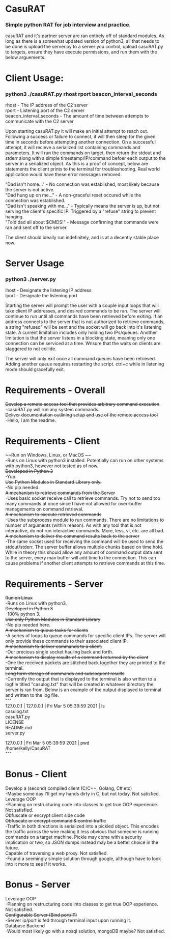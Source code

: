 # CasuRAT  
### Simple python RAT for job interview and practice.  
  
casuRAT and it's partner server are ran entirely off of standard modules. As long as there is a somewhat updated version of python3, all that needs to be done is upload the server.py to a server you control, upload casuRAT.py to targets, ensure they have execute permissions, and run them with the below arguements.  
  
# Client Usage:  
### python3 ./casuRAT.py rhost rport beacon_interval_seconds  
  rhost - The IP address of the C2 server  
  rport - Listening port of the C2 server  
  beacon_interval_seconds - The amount of time between attempts to communicate with the C2 server  
  
Upon starting casuRAT.py it will make an initial attempt to reach out. Following a success or failure to connect, it will then sleep for the given time in seconds before attempting another connection. On a successful attempt, it will recieve a serialized list containing commands and parameters. It will run the commands on target, then return the stdout and stderr along with a simple timestamp/IP/command befoer each output to the server in a serialized object. As this is a proof of concept, below are statements the client prints to the terminal for troubleshooting. Real world application would have these error messages removed.  
  
"Dad isn't home..." - No connection was established, most likely because the server is not active.  
"Dad hung up on me..." - A non-graceful reset occured while the connection was established.  
"Dad isn't speaking with me..." - Typically means the server is up, but not serving the client's specific IP. Triggered by a "refuse" string to prevent hanging.  
"Told dad all about $CMDS!" - Message confirming that commands were ran and sent off to the server.  
  
The client should ideally run indefinitely, and is at a decently stable place now.  
  
# Server Usage  
### python3 ./server.py <lhost> <lport>  
 lhost - Designate the listening IP address  
 lport - Designate the listening port  
   
Starting the server will prompt the user with a couple input loops that will take client IP addresses, and desired commands to be ran. The server will continue to run until all commands have been retrieved before exiting. If an address connects to the server that is not authorized to retrieve commands, a string "refused" will be sent and the socket will go back into it's listening state. A current limitation includes only holding two IPs/queues. Another limitation is that the server listens in a blocking state, meaning only one connection can be serviced at a time. Wnsure that the waits on clients are staggered to not collide.  
  
The server will only exit once all command queues have been retrieved. Adding another queue requires restarting the script. ctrl+c while in listening mode should gracefully exit.  
  
  
  
# Requirements - Overall  
~~Develop a remote access tool that provides arbitrary command execution~~  
  -casuRAT.py will run any system commands.  
~~Deliver documentation outlining setup and use of the remote access tool~~   
  -Hello, I am the readme.  
  
# Requirements - Client  
~~Run on Windows, Linux, or MacOS  ~~  
  -Runs on Linux with python3 installed. Potentially can run on other systems with python3, however not tested as of now.  
~~Developed in Python 3~~  
  -Yup.  
~~Use Python Modules in Standard Library only.~~  
  -No pip needed.  
~~A mechanism to retrieve commands from the Server~~  
  -Uses basic socket receive call to retrieve commands. Try not to send too many commands at once since I have not allowed for over-buffer managements on command retrieval.  
~~A mechanism to execute retrieved commands~~  
  -Uses the subprocess module to run commands. There are no limitations to number of arguments (within reason). As with any tool that is not interactive, do not run interactive commands. More, less, vi, etc. are all bad.  
~~A mechanism to deliver the command results back to the server~~  
  -The same socket used for receiving the command will be used to send the stdout/stderr. The server buffer allows multiple chunks based on time hold. While in theory this should allow any amount of command output data sent to the server, every max buffer will add time to the connection. This can cause problems if another client attempts to retrieve commands at this time.  
  
# Requirements - Server  
~~Run on Linux~~  
  -Runs on Linux with python3.  
~~Developed in Python 3~~  
  -100% python 3.  
~~Use only Python Modules in Standard Library~~  
  -No pip needed here.  
~~A mechanism to queue tasks for clients~~  
  -A series of loops to queue commands for specific client IPs. The server will only provide these commands to their associated client IP.  
~~A mechanism to deliver commands to a client.~~  
  -Our precious single socket hauling back and forth.  
~~A mechanism to display results of a command returned by the client~~  
  -One the received packets are stitched back together they are printed to the terminal.  
~~Long term storage of commands and subsequent results~~  
  -Currently the output that is displayed to the terminal is also written to a logfile titled "casulog.txt" that will be created in whatever directory the server is ran from. Below is an example of the output displayed to terminal and written to the log file.  
"""  
127.0.0.1  |  127.0.0.1 | Fri Mar  5 05:39:59 2021 | ls  
casulog.txt  
casuRAT.py  
LICENSE  
README.md  
server.py  
  
127.0.0.1 | Fri Mar  5 05:39:59 2021 | pwd  
/home/kelly/CasuRAT  
"""  
  
# Bonus - Client  
Develop a (second) compiled client (C/C++, Golang, C# etc)  
  -Maybe some day I'll get my hands dirty in C, but not today. Not satisfied.  
Leverage OOP  
  -Planning on restructuring code into classes to get true OOP experience. Not satisfied.  
Obfuscate or encrypt client side code  
~~Obfuscate or encrypt command & control traffic~~  
  -Traffic in both directions is serialized into a pickled object. This encodes the traffic across the wire making it less obvious that someone is running commands on a target machine. Pickle may come with a security implication or two, so JSON dumps instead may be a better choice in the future.  
Capable of traversing a web proxy. Not satisfied.  
  -Found a seemingly simple solution through google, although have to look into it more to see if it works.  
  
# Bonus - Server  
Leverage OOP  
  -Planning on restructuring code into classes to get true OOP experience. Not satisfied.  
~~Configurable Server (Bind port/IP)~~  
  -Server ip/port is fed through terminal input upon running it.  
Database Backend  
  -Would most likely go with a nosql solution, mongoDB maybe? Not satisfied.  
  
  
